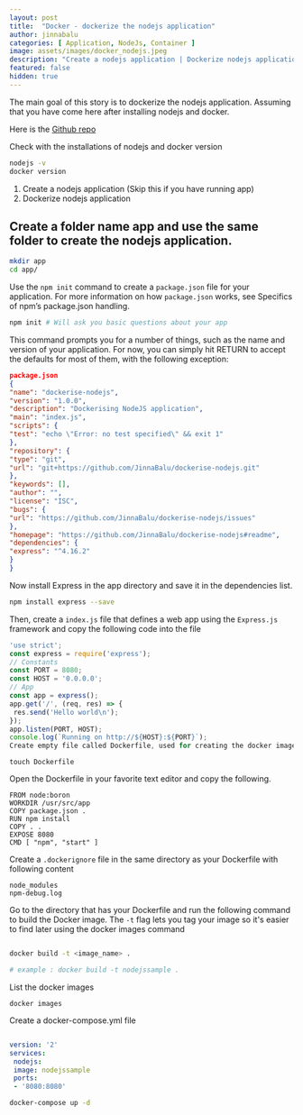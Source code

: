 ```yaml
---
layout: post
title:  "Docker - dockerize the nodejs application"
author: jinnabalu
categories: [ Application, NodeJs, Container ]
image: assets/images/docker_nodejs.jpeg
description: "Create a nodejs application | Dockerize nodejs application"
featured: false
hidden: true
---
```


The main goal of this story is to dockerize the nodejs application. Assuming that you have come here after installing nodejs and docker.

Here is the [Github repo](https://github.com/JinnaBalu/dockerise-nodejs)

Check with the installations of nodejs and docker version

```bash
nodejs -v
docker version
```

1. Create a nodejs application (Skip this if you have running app)
2. Dockerize nodejs application

## Create a folder name app and use the same folder to create the nodejs application.

```bash
mkdir app
cd app/
```

Use the `npm init` command to create a `package.json` file for your application. For more information on how `package.json` works, see Specifics of npm’s package.json handling.

```bash
npm init # Will ask you basic questions about your app
```

This command prompts you for a number of things, such as the name and version of your application. For now, you can simply hit RETURN to accept the defaults for most of them, with the following exception:

```json
package.json
{
"name": "dockerise-nodejs",
"version": "1.0.0",
"description": "Dockerising NodeJS application",
"main": "index.js",
"scripts": {
"test": "echo \"Error: no test specified\" && exit 1"
},
"repository": {
"type": "git",
"url": "git+https://github.com/JinnaBalu/dockerise-nodejs.git"
},
"keywords": [],
"author": "",
"license": "ISC",
"bugs": {
"url": "https://github.com/JinnaBalu/dockerise-nodejs/issues"
},
"homepage": "https://github.com/JinnaBalu/dockerise-nodejs#readme",
"dependencies": {
"express": "^4.16.2"
}
}
```

Now install Express in the app directory and save it in the dependencies list.

```bash
npm install express --save
```

Then, create a `index.js` file that defines a web app using the `Express.js` framework and copy the following code into the file

```js
'use strict';
const express = require('express');
// Constants
const PORT = 8080;
const HOST = '0.0.0.0';
// App
const app = express();
app.get('/', (req, res) => {
 res.send('Hello world\n');
});
app.listen(PORT, HOST);
console.log(`Running on http://${HOST}:${PORT}`);
Create empty file called Dockerfile, used for creating the docker image
```

`touch Dockerfile`

Open the Dockerfile in your favorite text editor and copy the following.

```
FROM node:boron
WORKDIR /usr/src/app
COPY package.json .
RUN npm install
COPY . .
EXPOSE 8080
CMD [ "npm", "start" ]
```

Create a `.dockerignore` file in the same directory as your Dockerfile with following content

```
node_modules
npm-debug.log
```

Go to the directory that has your Dockerfile and run the following command to build the Docker image. The `-t` flag lets you tag your image so it's easier to find later using the docker images command

```bash

docker build -t <image_name> .

# example : docker build -t nodejssample .
```

List the docker images

`docker images`

Create a docker-compose.yml file

```yaml

version: '2'
services:
 nodejs:
 image: nodejssample
 ports:
 - '8080:8080'
```

```bash
docker-compose up -d
```